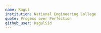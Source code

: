 ```yaml
---
name: Ragul
institution: National Engineering College
quote: Progess over Perfection
github_user: RagulSid
---
```

